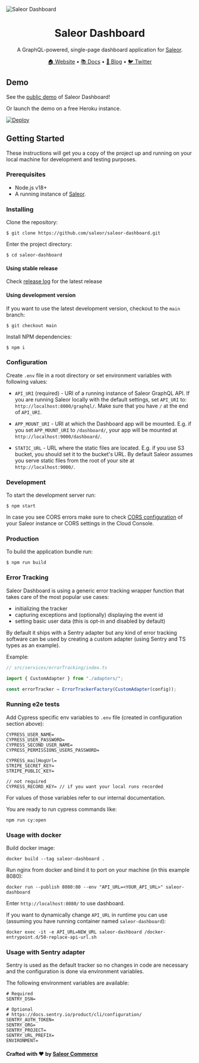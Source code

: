 ![Saleor Dashboard](https://user-images.githubusercontent.com/44495184/185379472-2a204c0b-9b7a-4a3e-93c0-2cb85205ed5e.png)

<div align="center">
  <h1>Saleor Dashboard</h1>
</div>

<div align="center">
  <p>A GraphQL-powered, single-page dashboard application for <a href="https://github.com/saleor/saleor">Saleor</a>.</p>
</div>

<div align="center">
  <a href="https://saleor.io/">🏠 Website</a>
  <span> • </span>
  <a href="https://docs.saleor.io/docs/3.x/">📚 Docs</a>
  <span> • </span>
  <a href="https://saleor.io/blog/">📰 Blog</a>
  <span> • </span>
  <a href="https://twitter.com/getsaleor">🐦 Twitter</a>
</div>

## Demo

See the [public demo](https://demo.saleor.io/dashboard/) of Saleor Dashboard!

Or launch the demo on a free Heroku instance.

[![Deploy](https://www.herokucdn.com/deploy/button.svg)](https://heroku.com/deploy)

## Getting Started

These instructions will get you a copy of the project up and running on your local machine for development and testing purposes.

### Prerequisites

- Node.js v18+
- A running instance of [Saleor](https://github.com/saleor/saleor/).

### Installing

Clone the repository:

```
$ git clone https://github.com/saleor/saleor-dashboard.git
```

Enter the project directory:

```
$ cd saleor-dashboard
```

#### Using stable release

Check [release log](https://github.com/saleor/saleor-dashboard/releases/) for the latest release

#### Using development version

If you want to use the latest development version, checkout to the `main` branch:

```
$ git checkout main
```

Install NPM dependencies:

```
$ npm i
```

### Configuration

Create `.env` file in a root directory or set environment variables with following values:

- `API_URI` (required) - URI of a running instance of Saleor GraphQL API.
  If you are running Saleor locally with the default settings, set `API_URI` to: `http://localhost:8000/graphql/`.
  Make sure that you have `/` at the end of `API_URI`.

- `APP_MOUNT_URI` - URI at which the Dashboard app will be mounted.
  E.g. if you set `APP_MOUNT_URI` to `/dashboard/`, your app will be mounted at `http://localhost:9000/dashboard/`.

- `STATIC_URL` - URL where the static files are located.
  E.g. if you use S3 bucket, you should set it to the bucket's URL. By default Saleor assumes you serve static files from the root of your site at `http://localhost:9000/`.

### Development

To start the development server run:

```
$ npm start
```

In case you see CORS errors make sure to check [CORS configuration](https://docs.saleor.io/docs/3.x/developer/running-saleor/configuration#allowed_client_hosts) of your Saleor instance or CORS settings in the Cloud Console.

### Production

To build the application bundle run:

```
$ npm run build
```

### Error Tracking

Saleor Dashboard is using a generic error tracking wrapper function that takes care of the most popular use cases:

- initializing the tracker
- capturing exceptions and (optionally) displaying the event id
- setting basic user data (this is opt-in and disabled by default)

By default it ships with a Sentry adapter but any kind of error tracking software can be used by creating a custom adapter (using Sentry and TS types as an example).

Example:

```javascript
// src/services/errorTracking/index.ts

import { CustomAdapter } from "./adapters/";

const errorTracker = ErrorTrackerFactory(CustomAdapter(config));
```

### Running e2e tests

Add Cypress specific env variables to `.env` file (created in configuration section above):

```
CYPRESS_USER_NAME=
CYPRESS_USER_PASSWORD=
CYPRESS_SECOND_USER_NAME=
CYPRESS_PERMISSIONS_USERS_PASSWORD=

CYPRESS_mailHogUrl=
STRIPE_SECRET_KEY=
STRIPE_PUBLIC_KEY=

// not required
CYPRESS_RECORD_KEY= // if you want your local runs recorded
```

For values of those variables refer to our internal documentation.

You are ready to run cypress commands like:

```shell
npm run cy:open
```

### Usage with docker

Build docker image:

```shell
docker build --tag saleor-dashboard .
```

Run nginx from docker and bind it to port on your machine (in this example 8080):

```shell
docker run --publish 8080:80 --env "API_URL=<YOUR_API_URL>" saleor-dashboard
```

Enter `http://localhost:8080/` to use dashboard.

If you want to dynamically change `API_URL` in runtime you can use (assuming you have running container named `saleor-dashboard`):

```shell
docker exec -it -e API_URL=NEW_URL saleor-dashboard /docker-entrypoint.d/50-replace-api-url.sh
```

### Usage with Sentry adapter

Sentry is used as the default tracker so no changes in code are necessary and the configuration is done via environment variables.

The following environment variables are available:

```
# Required
SENTRY_DSN=

# Optional
# https://docs.sentry.io/product/cli/configuration/
SENTRY_AUTH_TOKEN=
SENTRY_ORG=
SENTRY_PROJECT=
SENTRY_URL_PREFIX=
ENVIRONMENT=
```

#### Crafted with ❤️ by [Saleor Commerce](https://saleor.io)
